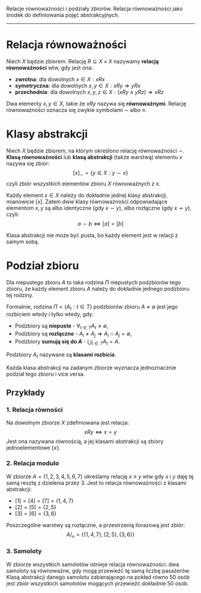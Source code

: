 Relacje równoważności i podziały zbiorów. Relacja równoważności jako środek do definiowania pojęć abstrakcyjnych.

---
# Relacja równoważności
Niech $X$ będzie zbiorem. Relację $R \subseteq X \times X$ nazywamy **relacją równoważności** wtw, gdy jest ona:
* **zwrotna**: dla dowolnych $x \in X : x R x$
* **symetryczna**: dla dowolnych $x, y \in X : x R y \Rightarrow y R x$
* **przechodnia**: dla dowolnych $x, y, z \in X : (x R y \wedge y R z) \Rightarrow x R z$

Dwa elementy $x,y \in X$, takie że $x R y$ nazywa się **równoważnymi**. Relację równoważności oznacza się zwykle symbolami $\sim$ albo  $\equiv$.

# Klasy abstrakcji
Niech $X$ będzie zbiorem, na którym określono relację równoważności $\sim$. **Klasą równoważności** lub **klasą abstrakcji** (także warstwą) elementu $x$  nazywa się zbiór:
$${[x]}_\sim = \{y \in X : y \sim x \}$$
czyli zbiór wszystkich elementów zbioru $X$  równoważnych z $x$.

Każdy element $x \in X$ należy do dokładnie jednej klasy abstrakcji, mianowicie $[x]$. Zatem dwie klasy równoważności odpowiadające elementom $x, y$ są albo identyczne (gdy $x \sim y$), albo rozłączne (gdy $x \nsim y$), czyli:
$$a \sim b \Leftrightarrow [a] = [b]$$

 Klasa abstrakcji nie może być pusta, bo każdy element jest w relacji z samym sobą.

# Podział zbioru
Dla niepustego zbioru $A$ to taka rodzina $\Pi$ niepustych podzbiorów tego zbioru, że każdy element zbioru $A$ należy do dokładnie jednego podzbioru tej rodziny.

Formalnie, rodzina $\Pi = \{ A_t : t\in T \}$ podzbiorów zbioru $A\neq\emptyset$ jest jego rozbiciem wtedy i tylko wtedy, gdy:
* Podzbiory są **niepuste** - $\forall_{t\in T} A_t\neq\emptyset$,
* Podzbiory są **rozłączne** - $A_i\neq A_j \Longrightarrow A_i\cap A_j = \emptyset$,
* Podzbiory **sumują się do $A$** - $\bigcup_{t\in T} A_t = A$.

Podzbiory $A_t$ nazywane są **klasami rozbicia**.

Każda klasa abstrakcji na zadanym zbiorze wyznacza jednoznacznie podział tego zbioru i vice versa.

## Przykłady

### 1. Relacja równości
Na dowolnym zbiorze $X$ zdefiniowana jest relacja:
$$x R y \Leftrightarrow x = y$$ Jest ona nazywana równością, a jej klasami abstrakcji są zbiory jednoelementowe $\{x\}$.

### 2. Relacja modulo
W zbiorze $A = \{1,2,3,4,5,6,7\}$ określamy relację $x \equiv y$ wtw gdy $x$ i $y$ daję tę samą resztę z dzielenia przez 3. Jest to relacja równoważności z klasami abstrakcji:

* $[1] = [4] = [7] = \{1,4,7\}$
* $[2] = [5] = \{2, 5\}$
* $[3] = [6] = \{3, 6\}$

Poszczególne warstwy są rozłączne, a przestrzenią ilorazową jest zbiór:
$${A/}_\equiv = \left \{ \left \{ 1, 4, 7 \right \}, \left \{ 2, 5 \right \}, \left \{ 3,6 \right \} \right \}$$

### 3. Samoloty
W zbiorze wszystkich samolotów istnieje relacja równoważności: dwa samoloty są równoważne, gdy mogą przewieźć tę samą liczbę pasażerów. Klasą abstrakcji danego samolotu zabierającego na pokład równo 50 osób jest zbiór wszystkich samolotów mogących przewieźć dokładnie 50 osób.
